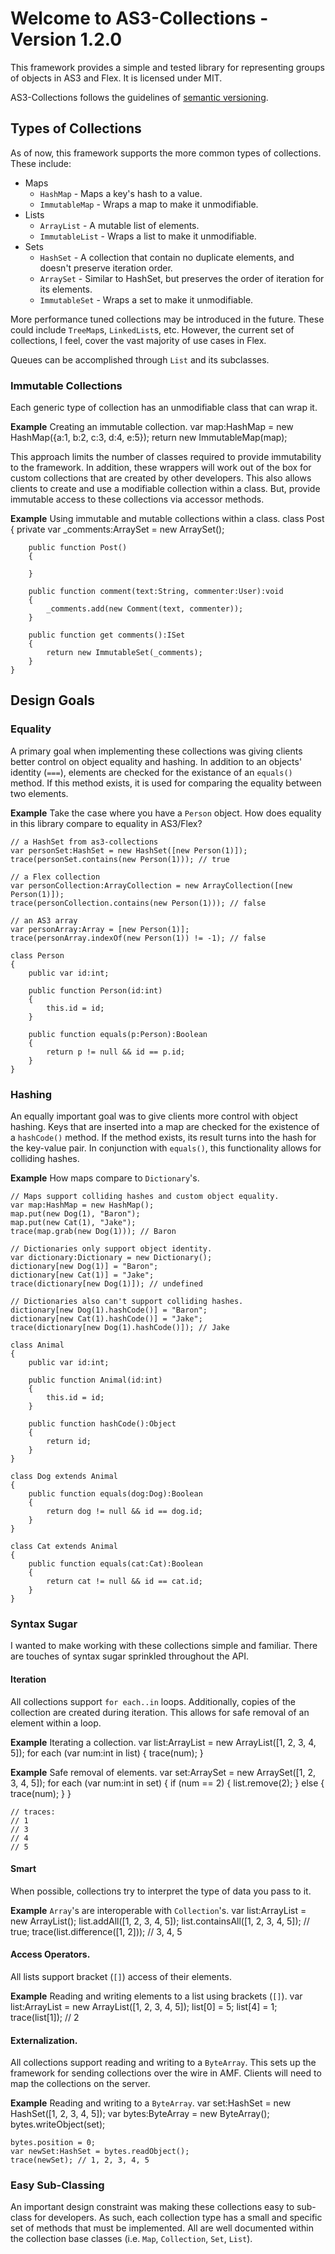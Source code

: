 # Welcome to AS3-Collections - Version 1.2.0
This framework provides a simple and tested library for representing groups of objects 
in AS3 and Flex. It is licensed under MIT.

AS3-Collections follows the guidelines of [semantic versioning](http://www.semver.org).

## Types of Collections
As of now, this framework supports the more common types of collections. These include:

* Maps
	* `HashMap` - Maps a key's hash to a value.
	* `ImmutableMap` - Wraps a map to make it unmodifiable.
* Lists
	* `ArrayList` - A mutable list of elements.
	* `ImmutableList` - Wraps a list to make it unmodifiable.
* Sets
	* `HashSet` - A collection that contain no duplicate elements, and doesn't preserve iteration order.
	* `ArraySet` - Similar to HashSet, but preserves the order of iteration for its elements.
	* `ImmutableSet` - Wraps a set to make it unmodifiable.

More performance tuned collections may be introduced in the future. These could include 
`TreeMap`s, `LinkedList`s, etc. However, the current set of collections, I feel, cover the vast 
majority of use cases in Flex.

Queues can be accomplished through `List` and its subclasses.

### Immutable Collections
Each generic type of collection has an unmodifiable class that can wrap it.

**Example** Creating an immutable collection.
	var map:HashMap = new HashMap({a:1, b:2, c:3, d:4, e:5});
	return new ImmutableMap(map);

This approach limits the number of classes required to provide immutability to the framework. In
addition, these wrappers will work out of the box for custom collections that are created by other
developers. This also allows clients to create and use a modifiable collection within a class. But,
provide immutable access to these collections via accessor methods.

**Example** Using immutable and mutable collections within a class.
	class Post
	{
		private var _comments:ArraySet = new ArraySet();
		
		public function Post()
		{
			
		}
		
		public function comment(text:String, commenter:User):void
		{
			_comments.add(new Comment(text, commenter));
		}
		
		public function get comments():ISet
		{
			return new ImmutableSet(_comments);
		}
	}

## Design Goals

### Equality
A primary goal when implementing these collections was giving clients better control on
object equality and hashing. In addition to an objects' identity (`===`), elements are 
checked for the existance of an `equals()` method. If this method exists, it is used 
for comparing the equality between two elements.

**Example**
Take the case where you have a `Person` object. How does equality in this library compare
to equality in AS3/Flex?

	// a HashSet from as3-collections
	var personSet:HashSet = new HashSet([new Person(1)]);
	trace(personSet.contains(new Person(1))); // true
	
	// a Flex collection
	var personCollection:ArrayCollection = new ArrayCollection([new Person(1)]);
	trace(personCollection.contains(new Person(1))); // false
	
	// an AS3 array
	var personArray:Array = [new Person(1)];
	trace(personArray.indexOf(new Person(1)) != -1); // false
	
	class Person
	{
		public var id:int;
		
		public function Person(id:int)
		{
			this.id = id;
		}
		
		public function equals(p:Person):Boolean
		{
			return p != null && id == p.id;
		}
	}
	
### Hashing
An equally important goal was to give clients more control with object hashing. Keys that 
are inserted into a map are checked for the existence of a `hashCode()` method. If the method
exists, its result turns into the hash for the key-value pair. In conjunction with `equals()`,
this functionality allows for colliding hashes.

**Example** How maps compare to `Dictionary`'s.

	// Maps support colliding hashes and custom object equality.
	var map:HashMap = new HashMap();
	map.put(new Dog(1), "Baron");
	map.put(new Cat(1), "Jake");
	trace(map.grab(new Dog(1))); // Baron
	
	// Dictionaries only support object identity.
	var dictionary:Dictionary = new Dictionary();
	dictionary[new Dog(1)] = "Baron";
	dictionary[new Cat(1)] = "Jake";
	trace(dictionary[new Dog(1)]); // undefined
	
	// Dictionaries also can't support colliding hashes.
	dictionary[new Dog(1).hashCode()] = "Baron";
	dictionary[new Cat(1).hashCode()] = "Jake";
	trace(dictionary[new Dog(1).hashCode()]); // Jake
	
	class Animal
	{
		public var id:int;
		
		public function Animal(id:int)
		{
			this.id = id;
		}
		
		public function hashCode():Object
		{
			return id;
		}
	}
	
	class Dog extends Animal
	{
		public function equals(dog:Dog):Boolean
		{
			return dog != null && id == dog.id;
		}
	}
	
	class Cat extends Animal
	{
		public function equals(cat:Cat):Boolean
		{
			return cat != null && id == cat.id;
		}
	}

### Syntax Sugar
I wanted to make working with these collections simple and familiar. There are touches of 
syntax sugar sprinkled throughout the API.

#### Iteration
All collections support `for each..in` loops. Additionally, copies of the collection are 
created during iteration. This allows for safe removal of an element within a loop.

**Example** Iterating a collection.
	var list:ArrayList = new ArrayList([1, 2, 3, 4, 5]);
	for each (var num:int in list) {
		trace(num);
	}

**Example** Safe removal of elements.
	var set:ArraySet = new ArraySet([1, 2, 3, 4, 5]);
	for each (var num:int in set) {
		if (num == 2) {
			list.remove(2);
		} else {
			trace(num);
		}
	}
	
	// traces:
	// 1
	// 3
	// 4
	// 5

#### Smart
When possible, collections try to interpret the type of data you pass to it.

**Example** `Array`'s are interoperable with `Collection`'s.
	var list:ArrayList = new ArrayList();
	list.addAll([1, 2, 3, 4, 5]);
	list.containsAll([1, 2, 3, 4, 5]); // true;
	trace(list.difference([1, 2])); // 3, 4, 5

#### Access Operators.
All lists support bracket (`[]`) access of their elements.

**Example** Reading and writing elements to a list using brackets (`[]`).
	var list:ArrayList = new ArrayList([1, 2, 3, 4, 5]);
	list[0] = 5;
	list[4] = 1;
	trace(list[1]); // 2

#### Externalization.
All collections support reading and writing to a `ByteArray`. This sets up the framework
for sending collections over the wire in AMF. Clients will need to map the collections 
on the server.

**Example** Reading and writing to a `ByteArray`.
	var set:HashSet = new HashSet([1, 2, 3, 4, 5]);
	var bytes:ByteArray = new ByteArray();
	bytes.writeObject(set);
	
	bytes.position = 0;
	var newSet:HashSet = bytes.readObject();
	trace(newSet); // 1, 2, 3, 4, 5

### Easy Sub-Classing
An important design constraint was making these collections easy to sub-class for developers.
As such, each collection type has a small and specific set of methods that must be implemented.
All are well documented within the collection base classes (i.e. `Map`, `Collection`, `Set`, `List`).
